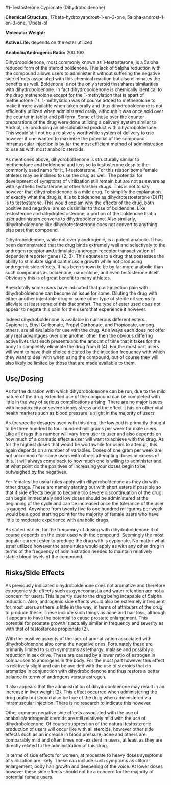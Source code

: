 #1-Testosterone Cypionate (Dihydroboldenone)

**Chemical Structure:** 17beta-hydroxyandrost-1-en-3-one, 5alpha-androst-1-en-3-one, 17beta-ol  

**Molecular Weight:**  

**Active Life:** depends on the ester utilized  

**Anabolic/Androgenic Ratio:** 200:100  

Dihydroboldenone, most commonly known as 1-testosterone, is a 5alpha reduced form of the steroid boldenone. This lack of 5alpha reduction with the compound allows users to administer it without suffering the negative side effects associated with this chemical reaction but also eliminates the benefits as well. Boldenone is not the only steroid that shares similarities with dihydroboldenone. In fact dihydroboldenone is chemically identical to the drug methenolone except for the 1-methylation that is apart of methenolone (1). 1-methylation was of course added to methenolone to make it more available when taken orally and thus dihydroboldenone is not efficiently utilized when administered orally, although it was once sold over the counter in tablet and pill form. Some of these over the counter preparations of the drug were done utilizing a delivery system similar to Andriol, i.e. producing an oil-solubilized product with dihydroboldenone. This would still not be a relatively worthwhile system of delivery to use however if one wanted to maximize the potential of the compound. Intramuscular injection is by far the most efficient method of administration to use as with most anabolic steroids.

As mentioned above, dihydroboldenone is structurally similar to methenolone and boldenone and less so to testosterone despite the commonly used name for it, 1-testosterone. For this reason some female athletes may be inclined to use the drug as well. The potential for development of symptoms of virilization still remain but are not as severe as with synthetic testosterone or other harsher drugs. This is not to say however that dihydroboldenone is a mild drug. To simplify the explanation of exactly what the drug is, it is to boldenone as dihydrotestosterone (DHT) is to testosterone. This would explain why the effects of the drug, both positive and negative, are so dissimilar to those of boldenone. Like testosterone and dihydrotestosterone, a portion of the boldenone that a user administers converts to dihydroboldenone. Also similarly, dihydroboldenone like dihydrotestosterone does not convert to anything else past that compound.

Dihydroboldenone, while not overly androgenic, is a potent anabolic. It has been demonstrated that the drug binds extremely well and selectively to the androgen receptor and stimulates androgen receptor transactivation of dependent reporter genes (2, 3). This equates to a drug that possesses the ability to stimulate significant muscle growth while not producing androgenic side effects. It has been shown to be by far more anabolic than such compounds as boldenone, nandrolone, and even testosterone itself. Obviously this is of great benefit to many athletes.

Anecdotally some users have indicated that post-injection pain with dihydroboldenone can become an issue for some. Diluting the drug with either another injectable drug or some other type of sterile oil seems to alleviate at least some of this discomfort. The type of ester used does not appear to negate this pain for the users that experience it however.

Indeed dihydroboldenone is available in numerous different esters. Cypionate, Ethyl Carbonate, Propyl Carbonate, and Propionate, among others, are all available for use with the drug. As always each does not offer any real advantages over one another other then the obvious differing active lives that each presents and the amount of time that it takes for the body to completely eliminate the drug from it (4). For the most part users will want to have their choice dictated by the injection frequency with which they want to deal with when using the compound, but of course they will also likely be limited by those that are made available to them.

## Use/Dosing

As for the duration with which dihydroboldenone can be run, due to the mild nature of the drug extended use of the compound can be completed with little in the way of serious complications arising. There are no major issues with hepatoxicity or severe kidney stress and the effect it has on other vital health markers such as blood pressure is slight in the majority of users.

As for specific dosages used with this drug, the low end is primarily thought to be three hundred to four hundred milligrams per week for male users. Like all drugs this number will vary from user to user and also depends on how much of a dramatic effect a user will want to achieve with the drug. As for the highest doses that would be worthwhile for users to attempt, this again depends on a number of variables. Doses of one gram per week are not uncommon for some users with others attempting doses in excess of this. It will always come back to how much one is willing to administer and at what point do the positives of increasing your doses begin to be outweighed by the negatives.

For females the usual rules apply with dihydroboldenone as they do with other drugs. These are namely starting out with short esters if possible so that if side effects begin to become too severe discontinuation of the drug can begin immediately and low doses should be administered at the beginning of the cycle and can be increased once the tolerance of the user is gauged. Anywhere from twenty five to one hundred milligrams per week would be a good starting point for the majority of female users who have little to moderate experience with anabolic drugs.

As stated earlier, for the frequency of dosing with dihydroboldenone it of course depends on the ester used with the compound. Seemingly the most popular current ester to produce the drug with is cypionate. No matter what ester utilized however the same rules would apply as with any other drug in terms of the frequency of administration needed to maintain relatively stable blood levels of the compound.

## Risks/Side Effects

As previously indicated dihydroboldenone does not aromatize and therefore estrogenic side effects such as gynecomastia and water retention are not a concern for users. This is partly due to the drug being incapable of 5alpha reduction. Also, androgenic side effects would also be extremely infrequent for most users as there is little in the way, in terms of attributes of the drug, to produce these. These include such things as acne and hair loss, although it appears to have the potential to cause prostate enlargement. This potential for prostate growth is actually similar in frequency and severity as with that of testosterone propionate (2).

With the positive aspects of the lack of aromatization associated with dihydroboldenone also come the negative ones. Fortunately these are primarily limited to such symptoms as lethargy, malaise and possibly a reduction in sex drive. These are caused by a lower ratio of estrogen in comparison to androgens in the body. For the most part however this effect is relatively slight and can be avoided with the use of steroids that do aromatize in conjunction with dihydroboldenone and thus restore a better balance in terms of androgens versus estrogen.

It also appears that the administration of dihydroboldenone may result in an increase in liver weight (2). This effect occurred when administering the drug orally but should also be true of the drug when administered via intramuscular injection. There is no research to indicate this however.

Other common negative side effects associated with the use of anabolic/androgenic steroids are still relatively mild with the use of dihydroboldenone. Of course suppression of the natural testosterone production of users will occur like with all steroids, however other side effects such as an increase in blood pressure, acne and others are comparably mild and often times non-existent in users, at least as they are directly related to the administration of this drug.

In terms of side effects for women, at moderate to heavy doses symptoms of virilization are likely. These can include such symptoms as clitoral enlargement, body hair growth and deepening of the voice. At lower doses however these side effects should not be a concern for the majority of potential female users.